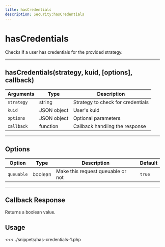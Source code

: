 ```yaml
---
title: hasCredentials
description: Security:hasCredentials
---
```


# hasCredentials

Checks if a user has credentials for the provided strategy.

---

## hasCredentials(strategy, kuid, [options], callback)

| Arguments  | Type        | Description                       |
| ---------- | ----------- | --------------------------------- |
| `strategy` | string      | Strategy to check for credentials |
| `kuid`     | JSON object | User's kuid                       |
| `options`  | JSON object | Optional parameters               |
| `callback` | function    | Callback handling the response    |

---

## Options

| Option     | Type    | Description                       | Default |
| ---------- | ------- | --------------------------------- | ------- |
| `queuable` | boolean | Make this request queuable or not | `true`  |

---

## Callback Response

Returns a boolean value.

## Usage

<<< ./snippets/has-credentials-1.php
